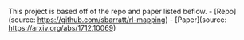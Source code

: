 This project is based off of the repo and paper listed beflow.
    - [Repo](source: https://github.com/sbarratt/rl-mapping)
    - [Paper](source: https://arxiv.org/abs/1712.10069) 



